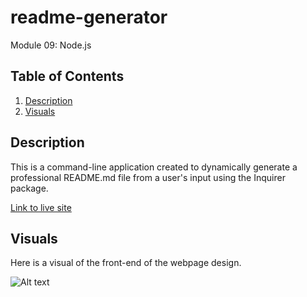 # readme-generator

Module 09: Node.js

## Table of Contents
1. [Description](#Description)
2. [Visuals](#visuals)

## Description
This is a command-line application created to dynamically generate a professional README.md file from a user's input using the Inquirer package. 

[Link to live site](https://alyssa20lopez.github.io/readme-generator/)

## Visuals
Here is a visual of the front-end of the webpage design.

![Alt text](./assets/images/readme-generator.png)
